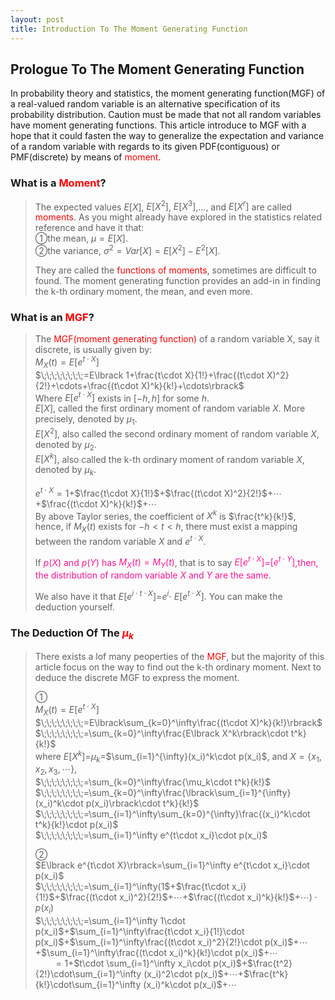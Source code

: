 ```yaml
---
layout: post
title: Introduction To The Moment Generating Function
---
```


## Prologue To The Moment Generating Function
<p class="message">
In probability theory and statistics, the moment generating function(MGF) of a real-valued random variable is an alternative specification of its probability distribution.  Caution must be made that not all random variables 
have moment generating functions.  This article introduce to MGF with a hope that it could fasten the way to generalize the expectation and variance of a random variable with regards to its given PDF(contiguous) or PMF(discrete) 
by means of <font color="Red">moment</font>.
</p>

### What is a <font color="Red">Moment</font>?
>The expected values $E\lbrack X\rbrack$, $E\lbrack X^2\rbrack$, $E\lbrack X^3\rbrack$,..., and $E\lbrack X^r\rbrack$ are called <font color="Red">moments</font>.  As you might already have explored in the statistics related reference and have it that:  
>&#10112;the mean, $\mu=E\lbrack X\rbrack$.  
>&#10113;the variance, $\sigma^2=Var\lbrack X\rbrack=E\lbrack X^2\rbrack-E^2\lbrack X\rbrack$.  
>
>They are called the <font color="Red">functions of moments</font>, sometimes are difficult to found.  The moment generating function provides an add-in in finding the k-th ordinary moment, the mean, and even more.  

### What is an <font color="Red">MGF</font>?
>The <font color="Red">MGF(moment generating function)</font> of a random variable X, say it discrete, is usually given by:  
>$M_X(t)=E\lbrack e^{t\cdot X}\rbrack$  
>$\;\;\;\;\;\;\;\;=E\lbrack 1+\frac{t\cdot X}{1!}+\frac{(t\cdot X)^2}{2!}+\cdots+\frac{(t\cdot X)^k}{k!}+\cdots\rbrack$  
>Where $E\lbrack e^{t\cdot X}\rbrack$ exists in $\lbrack -h, h\rbrack$ for some $h$.  
>$E\lbrack X\rbrack$, called the first ordinary moment of random variable $X$.  More precisely, denoted by $\mu_1$.  
>$E\lbrack X^2\rbrack$, also called the second ordinary moment of random variable $X$, denoted by $\mu_2$.  
>$E\lbrack X^k\rbrack$, also called the k-th ordinary moment of random variable $X$, denoted by $\mu_k$.  
>
>$e^{t\cdot X}=1$+$\frac{t\cdot X}{1!}$+$\frac{(t\cdot X)^2}{2!}$+$\cdots$+$\frac{(t\cdot X)^k}{k!}$+$\cdots$  
>By above Taylor series, the coefficient of $X^k$ is $\frac{t^k}{k!}$, hence, if $M_X(t)$ exists for $-h<t<h$, there must exist a mapping between the random variable $X$ and $e^{t\cdot X}$.  
>
>If <font color="DeepPink">$p(X)$ and $p(Y)$ has $M_X(t)=M_Y(t)$</font>, that is to say <font color="DeepPink">$E\lbrack e^{t\cdot X}\rbrack$=$\lbrack e^{t\cdot Y}\rbrack$,then, the distribution of random variable $X$ and $Y$ are the same</font>.  
>
>We also have it that $E\lbrack e^{i\cdot t\cdot X}\rbrack$=$e^i\cdot$ $E\lbrack e^{t\cdot X}\rbrack$.  You can make the deduction yourself.  

### The Deduction Of The <font color="Red">$\mu_k$</font>
>There exists a lof many peoperties of the <font color="Red">MGF</font>, but the majority of this article focus on the way to find out the k-th ordinary moment.  Next to deduce the discrete MGF to express the moment.  
>
>&#10112;  
>$M_X(t)=E\lbrack e^{t\cdot X}\rbrack$  
>$\;\;\;\;\;\;\;\;=E\lbrack\sum_{k=0}^\infty\frac{(t\cdot X)^k}{k!}\rbrack$  
>$\;\;\;\;\;\;\;\;=\sum_{k=0}^\infty\frac{E\lbrack X^k\rbrack\cdot t^k}{k!}$  
>where $E\lbrack X^k\rbrack$=$\mu_k$=$\sum_{i=1}^{\infty}(x_i)^k\cdot p(x_i)$, and $X=\{x_1,x_2,x_3,\cdots\}$,  
>$\;\;\;\;\;\;\;\;=\sum_{k=0}^\infty\frac{\mu_k\cdot t^k}{k!}$  
>$\;\;\;\;\;\;\;\;=\sum_{k=0}^\infty\frac{\lbrack\sum_{i=1}^{\infty}(x_i)^k\cdot p(x_i)\rbrack\cdot t^k}{k!}$  
>$\;\;\;\;\;\;\;\;=\sum_{i=1}^\infty\sum_{k=0}^{\infty}\frac{(x_i)^k\cdot t^k}{k!}\cdot p(x_i)$  
>$\;\;\;\;\;\;\;\;=\sum_{i=1}^\infty e^{t\cdot x_i}\cdot p(x_i)$  
>
>&#10113;  
>$E\lbrack e^{t\cdot X}\rbrack=\sum_{i=1}^\infty e^{t\cdot x_i}\cdot p(x_i)$  
>$\;\;\;\;\;\;\;\;=\sum_{i=1}^\infty(1$+$\frac{t\cdot x_i}{1!}$+$\frac{(t\cdot x_i)^2}{2!}$+$\cdots$+$\frac{(t\cdot x_i)^k}{k!}$+$\cdots)\cdot p(x_i)$  
>$\;\;\;\;\;\;\;\;=\sum_{i=1}^\infty 1\cdot p(x_i)$+$\sum_{i=1}^\infty\frac{t\cdot x_i}{1!}\cdot p(x_i)$+$\sum_{i=1}^\infty\frac{(t\cdot x_i)^2}{2!}\cdot p(x_i)$+$\cdots$+$\sum_{i=1}^\infty\frac{(t\cdot x_i)^k}{k!}\cdot p(x_i)$+$\cdots$    
>$\;\;\;\;\;\;\;\;=1$+$t\cdot \sum_{i=1}^\infty x_i\cdot p(x_i)$+$\frac{t^2}{2!}\cdot\sum_{i=1}^\infty (x_i)^2\cdot p(x_i)$+$\cdots$+$\frac{t^k}{k!}\cdot\sum_{i=1}^\infty (x_i)^k\cdot p(x_i)$+$\cdots$  

<!-- Notes -->
<!-- <font color="OrangeRed">items, verb, to make it the focus</font> -->
<!-- <font color="Red">KKT</font> -->
<!-- <font color="Red">SMO heuristics</font> -->
<!-- <font color="DeepSkyBlue">suggested item, soft item</font> -->
<!-- <font color="RoyalBlue">old alpha</font> -->
<!-- <font color="Green">new alpha</font> -->

<!-- <font color="DeepPink">positive conclusion, finding</font> -->
<!-- <font color="DimGray">negative conclusion, finding</font> -->

<!-- <font color="#00ADAD">policy</font> -->
<!-- <font color="#6100A8">full observable</font> -->
<!-- <font color="#FFAC12">partial observable</font> -->
<!-- <font color="#EB00EB">stochastic</font> -->
<!-- <font color="#8400E6">state transition</font> -->
<!-- <font color="#D600D6">discount factor gamma $\gamma$</font> -->
<!-- <font color="#D600D6">$V(S)$</font> -->
<!-- <font color="#9300FF">immediate reward R(S)</font> -->